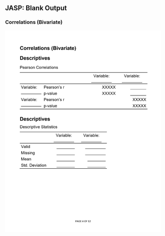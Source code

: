 ## JASP: Blank Output

### Correlations (Bivariate)

<p align="center"><kbd><img src="correlations.png"></kbd></p>
